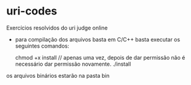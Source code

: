 # uri-codes
Exercícios resolvidos do uri judge online
- para compilação dos arquivos basta  em C/C++ basta executar os seguintes comandos:
	
	
	chmod +x install // apenas uma vez, depois de dar permissão não é necessário dar permissão novamente.
	./install
	
	
os arquivos binários estarão na pasta bin
